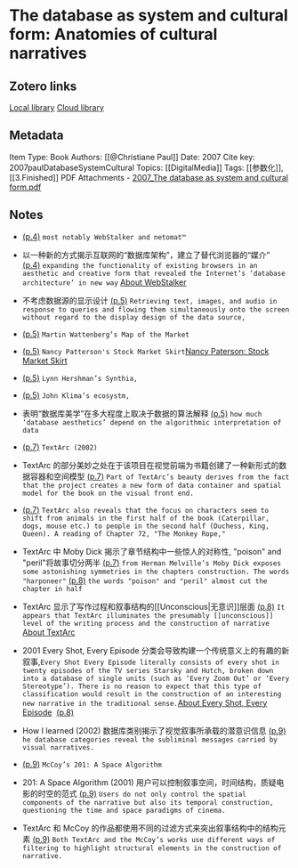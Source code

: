 # The database as system and cultural form: Anatomies of cultural narratives

## Zotero links
[Local library](zotero://select/items/1_VD2YBB8A)
[Cloud library](http://zotero.org/users/local/Y7dls9FR/items/VD2YBB8A)

## Metadata
Item Type: Book
Authors: [[@Christiane Paul]]
Date: 2007
Cite key: 2007paulDatabaseSystemCultural
Topics: [[DigitalMedia]]
Tags: [[参数化]], [[3.Finished]]
PDF Attachments
	- [2007_The database as system and cultural form.pdf](zotero://open-pdf/library/items/NEGPN76N)



## Notes

-  [(p.4)](zotero://open-pdf/library/items/NEGPN76N?page=4&annotation=GMXFZXUD) ```most notably WebStalker and netomat™```

- 以一种新的方式揭示互联网的“数据库架构”，建立了替代浏览器的“媒介” [(p.4)](zotero://open-pdf/library/items/NEGPN76N?page=4&annotation=8UEGV8GG) ```expanding the functionality of existing browsers in an aesthetic and creative form that revealed the Internet’s ‘database architecture’ in new way``` [About WebStalker](http://www.medienkunstnetz.de/works/webstalker/)

- 不考虑数据源的显示设计 [(p.5)](zotero://open-pdf/library/items/NEGPN76N?page=5&annotation=DFN2MN9S) ```Retrieving text, images, and audio in response to queries and flowing them simultaneously onto the screen without regard to the display design of the data source,```

-  [(p.5)](zotero://open-pdf/library/items/NEGPN76N?page=5&annotation=8SQTRWRR) ```Martin Wattenberg’s Map of the Market```

-  [(p.5)](zotero://open-pdf/library/items/NEGPN76N?page=5&annotation=DNMJJUF3) ```Nancy Patterson's Stock Market Skirt```[Nancy Paterson: Stock Market Skirt](https://www.narrabase.net/Stock_Market_Skirt.html) 

-  [(p.5)](zotero://open-pdf/library/items/NEGPN76N?page=5&annotation=RLY7WTV5) ```Lynn Hershman’s Synthia,```

-  [(p.5)](zotero://open-pdf/library/items/NEGPN76N?page=5&annotation=L54H27H6) ```John Klima’s ecosystm,```

- 表明“数据库美学”在多大程度上取决于数据的算法解释 [(p.5)](zotero://open-pdf/library/items/NEGPN76N?page=5&annotation=CSLWRKSR) ```how much ‘database aesthetics’ depend on the algorithmic interpretation of data```

-  [(p.7)](zotero://open-pdf/library/items/NEGPN76N?page=7&annotation=XCEN4CUI) ```TextArc (2002)```

- TextArc 的部分美妙之处在于该项目在视觉前端为书籍创建了一种新形式的数据容器和空间模型 [(p.7)](zotero://open-pdf/library/items/NEGPN76N?page=7&annotation=L7Z8HPRP) ```Part of TextArc’s beauty derives from the fact that the project creates a new form of data container and spatial model for the book on the visual front end.```

-  [(p.7)](zotero://open-pdf/library/items/NEGPN76N?page=7&annotation=V7FNBEJY) ```TextArc also reveals that the focus on characters seem to shift from animals in the first half of the book (Caterpillar, dogs, mouse etc.) to people in the second half (Duchess, King, Queen). A reading of Chapter 72, "The Monkey Rope,"```

-  TextArc 中 Moby Dick 揭示了章节结构中一些惊人的对称性, "poison" and "peril"将故事切分两半  [(p.7)](zotero://open-pdf/library/items/NEGPN76N?page=7&annotation=9SXGME54) ```from Herman Melville’s Moby Dick exposes some astonishing symmetries in the chapters construction. The words "harponeer"``` [(p.8)](zotero://open-pdf/library/items/NEGPN76N?page=8&annotation=PPKDITS6) ```the words "poison" and "peril" almost cut the chapter in half```

- TextArc 显示了写作过程和叙事结构的[[Unconscious|无意识]]层面 [(p.8)](zotero://open-pdf/library/items/NEGPN76N?page=8&annotation=H93HBN79) ```It appears that TextArc illuminates the presumably [[unconscious]] level of the writing process and the construction of narrative``` [About TextArc](http://www.visualcomplexity.com/vc/project.cfm?id=5)

- 2001 Every Shot, Every Episode  分类会导致构建一个传统意义上的有趣的新叙事,```Every Shot Every Episode literally consists of every shot in twenty episodes of the TV series Starsky and Hutch, broken down into a database of single units (such as ‘Every Zoom Out’ or ‘Every Stereotype’). There is no reason to expect that this type of classification would result in the construction of an interesting new narrative in the traditional sense.```[About Every Shot, Every Episode](http://www.digiart21.org/art/every-shot-every-episode)  [(p.8)](zotero://open-pdf/library/items/NEGPN76N?page=8&annotation=G5GBZ6BY) 

- How I learned (2002) 数据库类别揭示了视觉叙事所承载的潜意识信息 [(p.9)](zotero://open-pdf/library/items/NEGPN76N?page=9&annotation=DRAJ3DSB) ```he database categories reveal the subliminal messages carried by visual narratives.```

-  [(p.9)](zotero://open-pdf/library/items/NEGPN76N?page=9&annotation=ZEEQL4W3) ```McCoy’s 201: A Space Algorithm```

- 201: A Space Algorithm (2001) 用户可以控制叙事空间，时间结构，质疑电影的时空的范式 [(p.9)](zotero://open-pdf/library/items/NEGPN76N?page=9&annotation=Q99BVT53) ```Users do not only control the spatial components of the narrative but also its temporal construction, questioning the time and space paradigms of cinema.```

- TextArc 和 McCoy 的作品都使用不同的过滤方式来突出叙事结构中的结构元素 [(p.9)](zotero://open-pdf/library/items/NEGPN76N?page=9&annotation=3ZIKGXEE) ```Both TextArc and the McCoy’s works use different ways of filtering to highlight structural elements in the construction of narrative.```






